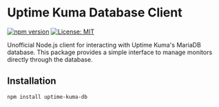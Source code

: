 # Uptime Kuma Database Client

[![npm version](https://img.shields.io/npm/v/uptime-kuma-db.svg)](https://www.npmjs.com/package/uptime-kuma-db)
[![License: MIT](https://img.shields.io/badge/License-MIT-yellow.svg)](https://opensource.org/licenses/MIT)

Unofficial Node.js client for interacting with Uptime Kuma's MariaDB database. This package provides a simple interface to manage monitors directly through the database.

## Installation

```bash
npm install uptime-kuma-db